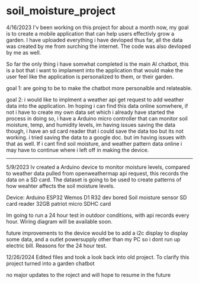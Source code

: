 # soil_moisture_project

4/16/2023 
I'v been working on this project for about a month now, my goal is to create a mobile application that can help users effectivly grow a garden.
I have uploaded everything i have devloped thus far, all the data was created by me from surching the internet. The code was also devloped by me as well. 

So far the only thing i have somwhat completed is the main AI chatbot, this is a bot that i want to implament into the application that would make the user feel like the application is personalized to them, or their garden. 

goal 1: are going to be to make the chatbot more personalble and relateable.

goal 2: i would like to implment a weather api get request to add weather data into the application. Im hoping i can find this data online somwhere, if not i have to create my own data set which i already have started the process in doing so, i have a Arduino micro controller that can monitor soil moisture, temp, and humidity levels, im having issues saving the data though, i have an sd card reader that i could save the data too but its not working. i tried saving the data to a google doc. but im having issues with that as well. If i cant find soil moisture, and weather pattern data online i may have to continue where i left off in making the device. 

------------------------------------------------------------------------------------------------------------------------------------------------------------

5/9/2023
Iv created a Arduino device to monitor moisture levels, compared to weather data pulled from openweathermap api request, this records the data on a SD card. The dataset is going to be used to create patterns of how weahter affects the soil moisture levels. 

Device: 
Arduino ESP32 Wemos D1 R32 dev bored
Soil moisture sensor
SD card reader
32GB patriot micro SDHC card 

Im going to run a 24 hour test in outdoor conditions, with api records every hour. 
Wiring diagram will be available soon. 

future improvements to the device would be to add a i2c display to display some data, and a outlet powersupply other than my PC so i dont run up electric bill. Reasons for the 24 hour test.

12/26/2024
Edited files and took a look back into old project. To clarify this project turned into a garden chatbot

no major updates to the roject and will hope to resume in the future
